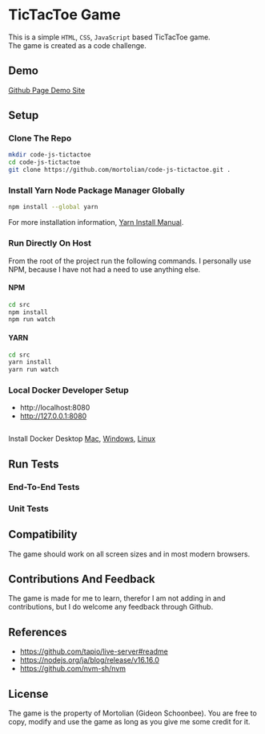 # TicTacToe Game

This is a simple `HTML`, `CSS`, `JavaScript` based TicTacToe game. <br> 
The game is created as a code challenge.

## Demo

[Github Page Demo Site](https://mortolian.github.io/code-js-tictactoe/)

## Setup

### Clone The Repo

```bash
mkdir code-js-tictactoe
cd code-js-tictactoe
git clone https://github.com/mortolian/code-js-tictactoe.git .
```

### Install Yarn Node Package Manager Globally

```bash
npm install --global yarn
```
For more installation information, [Yarn Install Manual](https://classic.yarnpkg.com/lang/en/docs/install/).

### Run Directly On Host

From the root of the project run the following commands. 
I personally use NPM, because I have not had a need to use anything else.

#### NPM

```bash
cd src
npm install
npm run watch
```

#### YARN

```bash
cd src
yarn install
yarn run watch
```

### Local Docker Developer Setup

- http://localhost:8080
- http://127.0.0.1:8080

```bash
```

Install Docker Desktop [Mac](https://docs.docker.com/desktop/install/mac-install/), [Windows](https://docs.docker.com/desktop/install/windows-install/), [Linux](https://docs.docker.com/desktop/install/linux-install/)

## Run Tests

### End-To-End Tests

### Unit Tests

## Compatibility

The game should work on all screen sizes and in most modern browsers.

## Contributions And Feedback

The game is made for me to learn, therefor I am not adding in and contributions, but I do
welcome any feedback through Github.

## References

- https://github.com/tapio/live-server#readme
- https://nodejs.org/ja/blog/release/v16.16.0
- https://github.com/nvm-sh/nvm

## License

The game is the property of Mortolian (Gideon Schoonbee). You are free to copy, modify and use the game
as long as you give me some credit for it.